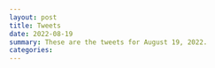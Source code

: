 ```yaml
---
layout: post
title: Tweets
date: 2022-08-19
summary: These are the tweets for August 19, 2022.
categories:
---
```


